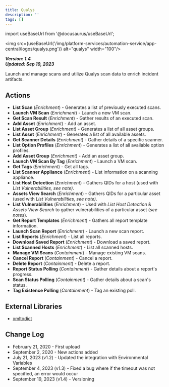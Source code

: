 ```yaml
---
title: Qualys
description: ''
tags: []
---
```

import useBaseUrl from '@docusaurus/useBaseUrl';

<img src={useBaseUrl('/img/platform-services/automation-service/app-central/logos/qualys.png')} alt="qualys" width="100"/>

***Version: 1.4  
Updated: Sep 19, 2023***

Launch and manage scans and utilize Qualys scan data to enrich incident artifacts.

## Actions

* **List Scan** (*Enrichment*) - Generates a list of previously executed scans.
* **Launch VM Scan** (*Enrichment*) - Launch a new VM scan.
* **Get Scan Result** (*Enrichment*) - Gather results of an executed scan.
* **Add Asset** (*Enrichment*) - Add an asset.
* **List Asset Group** (*Enrichment*) - Generates a list of all asset groups.
* **List Asset** (*Enrichment*) - Generates a list of all available assets.
* **Get Scanner Details** (*Enrichment*) - Gather details of a specific scanner.
* **List Option Profiles** (*Enrichment*) - Generates a list of all available option profiles.
* **Add Asset Group** (*Enrichment*) - Add an asset group.
* **Launch VM Scan By Tag** (*Enrichment*) - Launch a VM scan.
* **Get Tags** (*Enrichment*) - Get all tags.
* **List Scanner Appliance** (*Enrichment*) - List information on a scanning appliance.
* **List Host Detection** (*Enrichment*) - Gathers QIDs for a host (used with *List Vulnerabilities, see note)*.
* **Assets View Search** (*Enrichment*) - Gathers QIDs for a particular asset (used with *List Vulnerabilities, see note)*.
* **List Vulnerabilities** (*Enrichment*) - Used with *List Host Detection* & *Assets View Search* to gather vulnerabilities of a particular asset (*see notes*).
* **Get Report Templates** (*Enrichment*) - Gathers all report template information.
* **Launch Scan Report** (*Enrichment*) - Launch a new scan report.
* **List Reports** (*Enrichment*) - List all reports.
* **Download Saved Report** (*Enrichment*) - Download a saved report.
* **List Scanned Hosts** (*Enrichment*) - List all scanned hosts.
* **Manage VM Scans** (*Containment*) - Manage existing VM scans.
* **Cancel Report** (*Containment*) - Cancel a report.
* **Delete Report** (*Containment*) - Delete a report.
* **Report Status Polling** (*Containment*) - Gather details about a report's progress.
* **Scan Status Polling** (*Containment*) - Gather details about a scan's status.
* **Tag Existence Polling** (*Containment*) - Tag an existing poll.

## External Libraries

* [xmltodict](https://github.com/martinblech/xmltodict/blob/master/LICENSE)

## Change Log

* February 21, 2020 - First upload
* September 2, 2020 - New actions added
* July 21, 2023 (v1.2) - Updated the integration with Environmental Variables
* September 4, 2023 (v1.3) - Fixed a bug where if the timeout was not specified, an error would occur
* September 19, 2023 (v1.4) - Versioning
